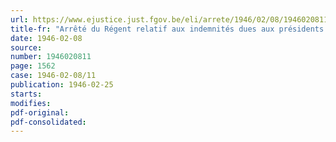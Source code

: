 ```yaml
---
url: https://www.ejustice.just.fgov.be/eli/arrete/1946/02/08/1946020811/justel
title-fr: "Arrêté du Régent relatif aux indemnités dues aux présidents et membres des bureaux électoraux"
date: 1946-02-08
source:
number: 1946020811
page: 1562
case: 1946-02-08/11
publication: 1946-02-25
starts:
modifies:
pdf-original:
pdf-consolidated:
---
```


